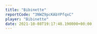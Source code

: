 ```yaml
---
title: "Bibinette"
reportCode: "3NWZ9pcKAbYPfqxC"
player: "Bibinette"
date: 2021-10-08T19:17:48.190000+00:00
---
```

